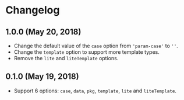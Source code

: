 # Changelog

## 1.0.0 (May 20, 2018)

- Change the default value of the `case` option from `'param-case'` to `''`.
- Change the `template` option to support more template types.
- Remove the `lite` and `liteTemplate` options.

## 0.1.0 (May 19, 2018)

- Support 6 options: `case`, `data`, `pkg`, `template`, `lite` and `liteTemplate`.
